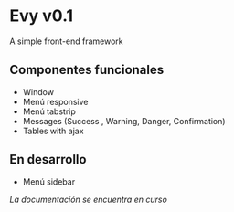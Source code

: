 # Evy v0.1
A simple front-end framework

## Componentes funcionales
* Window
* Menú responsive
* Menú tabstrip
* Messages (Success , Warning, Danger, Confirmation)
* Tables with ajax

## En desarrollo
* Menú sidebar

*La documentación se encuentra en curso*

